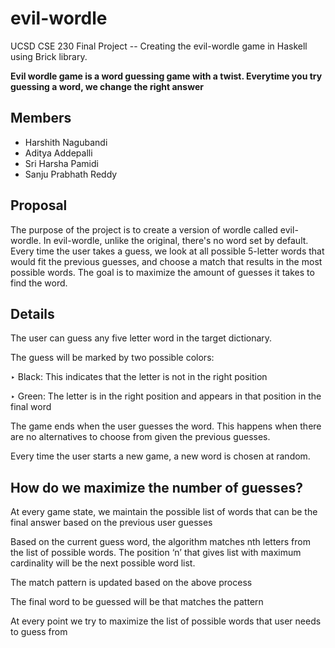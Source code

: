 # evil-wordle
UCSD CSE 230 Final Project -- Creating the evil-wordle game in Haskell using Brick library.

**Evil wordle game is a word guessing game with a twist. Everytime you try guessing a word, we change the right answer**

## Members
- Harshith Nagubandi
- Aditya Addepalli
- Sri Harsha Pamidi
- Sanju Prabhath Reddy

## Proposal

The purpose of the project is to create a version of wordle called evil-wordle. In evil-wordle, unlike the original, there's no word set by default. Every time the user takes a guess, we look at all possible 5-letter words that would fit the previous guesses, and choose a match that results in the most possible words. The goal is to maximize the amount of guesses it takes to find the word.

## Details

The user can guess any five letter word in the target dictionary.

The guess will be marked by two possible colors:

‣ Black: This indicates that the letter is not in the right position

‣ Green: The letter is in the right position and appears in that position in the final word

The game ends when the user guesses the word. This happens when there are no alternatives to choose from given the previous guesses.

Every time the user starts a new game, a new word is chosen at random. 

## How do we maximize the number of guesses?

At every game state, we maintain the possible list of words that can be the final answer based on the previous user guesses

Based on the current guess word, the algorithm matches nth letters from the list of possible words. The position ‘n’ that gives list with maximum cardinality will be the next possible word list.

The match pattern is updated based on the above process 

The final word to be guessed will be that matches the pattern

At every point we try to maximize the list of possible words that user needs to guess from






